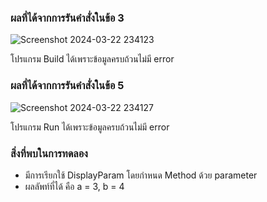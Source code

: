 ### ผลที่ได้จากการรันคำสั่งในข้อ 3

![Screenshot 2024-03-22 234123](https://github.com/KanyakornPuengmon/03376836-OOP-2566-Lab-05/assets/144195697/d64fa8eb-1c4b-4720-a91f-b8cf83f4479b)

โปรแกรม Build ได้เพราะข้อมูลครบถ้วนไม่มี error

### ผลที่ได้จากการรันคำสั่งในข้อ 5

![Screenshot 2024-03-22 234127](https://github.com/KanyakornPuengmon/03376836-OOP-2566-Lab-05/assets/144195697/956c982d-d75e-4211-b5b4-74db1a512cb4)

โปรแกรม Run ได้เพราะข้อมูลครบถ้วนไม่มี error

### สิ่งที่พบในการทดลอง
- มีการเรียกใช้ DisplayParam โดยกำหนด Method ด้วย parameter
- ผลลัพท์ที่ได้ คือ a = 3, b = 4
